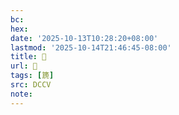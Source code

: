 ```yaml
---
bc:
hex:
date: '2025-10-13T10:28:20+08:00'
lastmod: '2025-10-14T21:46:45-08:00'
title: 􃇗
url: 􃇗
tags: [篪]
src: DCCV
note:
---
```

